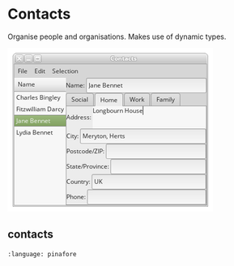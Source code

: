 # Contacts

Organise people and organisations. Makes use of dynamic types.

![screenshot](contacts.png)

## contacts
```{literalinclude} ../generated/examples/contacts
:language: pinafore
```
